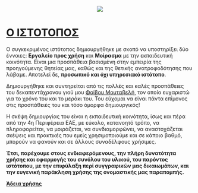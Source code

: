 <p align="center">
  <img src="https://adrianosmoutavelis.github.io/images/other/README-ICON.png">
</p>

# [Ο ΙΣΤΟΤΟΠΟΣ](https://adrianosmoutavelis.github.io)

Ο συγκεκριμένος ιστότοπος δημιουργήθηκε με σκοπό να υποστηρίξει δύο έννοιες: **Εργαλείο προς χρήση** και **Μοίρασμα**
 με την εκπαιδευτική κοινότητα. Είναι μια προσπάθεια βασισμένη στην 
εμπειρία της προηγούμενης θητείας μας, καθώς και της θετικής 
ανατροφοδότησης που λάβαμε. Αποτελεί δε, **προσωπικό και όχι υπηρεσιακό ιστότοπο**.

Δημιουργήθηκε και συντηρείται από τις πολλές και καλές προσπάθειες του δεκαπεντάχρονου γιού μου [Φοίβου Μουταβελή](https://fivosm.github.io/),
 τον οποίο ευχαριστώ για το χρόνο του και το μεράκι του. Του εύχομαι να 
είναι πάντα επίμονος στις προσπάθειές του και τόσο όμορφα δημιουργικός!

Η σκέψη δημιουργίας του είναι η 
εκπαιδευτική κοινότητα, ίσως και πέρα από την 4η Περιφέρεια ΕΑΕ, με 
εύκολο, κατανοητό τρόπο, να πληροφορείται, να μοιράζεται, να 
συνδιαμορφώνει, να αναστοχάζεται σκέψεις και πρακτικές που εμείς 
χρησιμοποιούμε και σε κάποιο βαθμό, μπορούν να φανούν και σε άλλους 
συναδέλφους χρήσιμες.  
  
**Έτσι, παρέχουμε στους 
ενδιαφερόμενους, την πλήρη δυνατότητα χρήσης και εφαρμογής του συνόλου 
του υλικού, του παρόντος ιστότοπου, με την επιφύλαξη περί συγγραφικών 
μας δικαιωμάτων, και την ευγενική παράκληση χρήσης της ονομαστικής μας 
παραπομπής.**

[**Άδεια χρήσης**](https://raw.githubusercontent.com/adrianosmoutavelis/adrianosmoutavelis.github.io/master/LICENSE.md)
